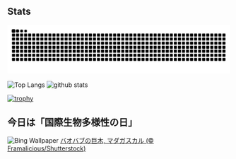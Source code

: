 ## Stats
<picture>
  <source media="(prefers-color-scheme: dark)" srcset="https://raw.githubusercontent.com/ba230t/ba230t/output/github-contribution-grid-snake-dark.svg">
  <source media="(prefers-color-scheme: light)" srcset="https://raw.githubusercontent.com/ba230t/ba230t/output/github-contribution-grid-snake.svg">
  <img alt="github contribution grid snake animation" src="https://raw.githubusercontent.com/ba230t/ba230t/output/github-contribution-grid-snake.svg">
</picture>

<p align="left">
  <img alt="Top Langs" height="150px" src="https://github-readme-stats.vercel.app/api/top-langs/?username=ba230t&layout=compact&theme=transparent" />
  <img alt="github stats" height="150px" src="https://github-readme-stats.vercel.app/api?username=ba230t&theme=transparent" />
</p>

[![trophy](https://github-profile-trophy.vercel.app/?username=ba230t&theme=transparent&column=7)](https://github.com/ryo-ma/github-profile-trophy)


<!-- Bing Wallpaper Start -->
## 今日は「国際生物多様性の日」
![Bing Wallpaper](https://www.bing.com/th?id=OHR.BaobabAvenue_JA-JP8303382337_1920x1080.jpg&rf=LaDigue_1920x1080.jpg&pid=hp)
[バオバブの巨木, マダガスカル (© Framalicious/Shutterstock)](https://www.bing.com/search?q=%E3%83%90%E3%82%AA%E3%83%90%E3%83%96%E3%81%AE%E6%9C%A8%2c+%E3%83%9E%E3%83%80%E3%82%AC%E3%82%B9%E3%82%AB%E3%83%AB&form=hpcapt&filters=HpDate%3a%2220250521_1500%22)
<!-- Bing Wallpaper End -->
